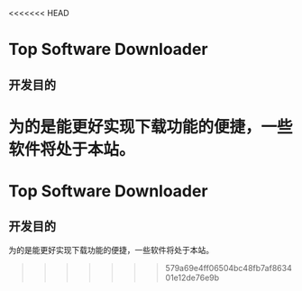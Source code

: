 <<<<<<< HEAD
# Top Software Downloader

## 开发目的

为的是能更好实现下载功能的便捷，一些软件将处于本站。
=======
# Top Software Downloader

## 开发目的

为的是能更好实现下载功能的便捷，一些软件将处于本站。
>>>>>>> 579a69e4ff06504bc48fb7af863401e12de76e9b
